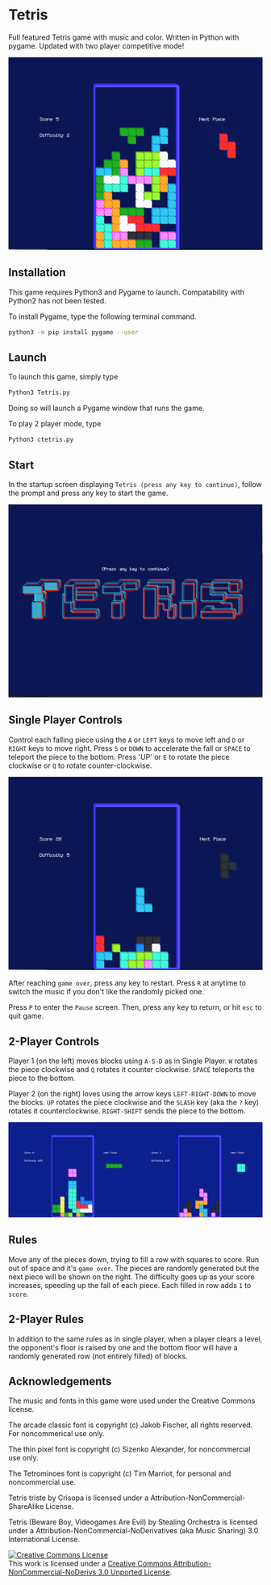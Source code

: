 # Tetris
Full featured Tetris game with music and color. Written in Python with pygame. Updated with two player competitive mode!

![Alt text](Screen1.png?raw=true "Screenshot")

## Installation
This game requires Python3 and Pygame to launch. Compatability with Python2 has not been tested.

To install Pygame, type the following terminal command.
```sh
python3 -m pip install pygame --user
```
## Launch
To launch this game, simply type
```sh
Python3 Tetris.py
```
Doing so will launch a Pygame window that runs the game. 

To play 2 player mode, type
```sh
Python3 ctetris.py
```

## Start
In the startup screen displaying `Tetris (press any key to continue)`, follow the prompt and press any key to start the game.

![Alt text](Title.png?raw=true "Title")
## Single Player Controls
Control each falling piece using the `A` or `LEFT` keys to move left and `D` or `RIGHT` keys to move right. Press `S` or `DOWN` to accelerate the fall or `SPACE` to teleport the piece to the bottom. Press 'UP' or `E` to rotate the piece clockwise or `Q` to rotate counter-clockwise. 

![Alt text](Screen2.png?raw=true "Screenshot")

After reaching `game over`, press any key to restart. Press `R` at anytime to switch the music if you don't like the randomly picked one.

Press `P` to enter the `Pause` screen. Then, press any key to return, or hit `esc` to quit game.

## 2-Player Controls
Player 1 (on the left) moves blocks using `A-S-D` as in Single Player. `W` rotates the piece clockwise and `Q` rotates it counter clockwise. `SPACE` teleports the piece to the bottom. 

Player 2 (on the right) loves using the arrow keys `LEFT-RIGHT-DOWN` to move the blocks. `UP` rotates the piece clockwise and the `SLASH` key (aka the `?` key) rotates it counterclockwise. `RIGHT-SHIFT` sends the piece to the bottom. 

![Alt text](Screen3.png?raw=true "2P Screenshot")

## Rules
Move any of the pieces down, trying to fill a row with squares to score. Run out of space and it's `game over`. The pieces are randomly generated but the next piece will be shown on the right. The difficulty goes up as your score increases, speeding up the fall of each piece. Each filled in row adds `1` to `score`.

## 2-Player Rules
In addition to the same rules as in single player, when a player clears a level, the opponent's floor is raised by one and the bottom floor will have a randomly generated row (not entirely filled) of blocks.

## Acknowledgements
The music and fonts in this game were used under the Creative Commons license. 

The arcade classic font is copyright (c) Jakob Fischer,  all rights reserved. For noncommerical use only.

The thin pixel font is copyright (c) Sizenko Alexander, for noncommercial use only.

The Tetrominoes font is copyright (c) Tim Marriot, for personal and noncommercial use.

Tetris triste by Crisopa is licensed under a Attribution-NonCommercial-ShareAlike License.

Tetris (Beware Boy, Videogames Are Evil) by Stealing Orchestra is licensed under a Attribution-NonCommercial-NoDerivatives (aka Music Sharing) 3.0 International License.

<a rel="license" href="http://creativecommons.org/licenses/by-nc-nd/3.0/"><img alt="Creative Commons License" style="border-width:0" src="https://i.creativecommons.org/l/by-nc-nd/3.0/88x31.png" /></a><br />This work is licensed under a <a rel="license" href="http://creativecommons.org/licenses/by-nc-nd/3.0/">Creative Commons Attribution-NonCommercial-NoDerivs 3.0 Unported License</a>.


